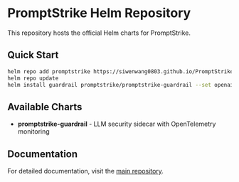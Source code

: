 # PromptStrike Helm Repository

This repository hosts the official Helm charts for PromptStrike.

## Quick Start

```bash
helm repo add promptstrike https://siwenwang0803.github.io/PromptStrike
helm repo update
helm install guardrail promptstrike/promptstrike-guardrail --set openai.apiKey=$OPENAI_API_KEY
```

## Available Charts

- **promptstrike-guardrail** - LLM security sidecar with OpenTelemetry monitoring

## Documentation

For detailed documentation, visit the [main repository](https://github.com/siwenwang0803/PromptStrike).
